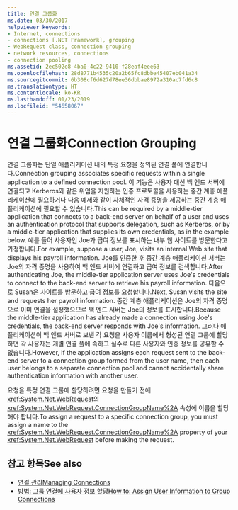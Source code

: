 ```yaml
---
title: 연결 그룹화
ms.date: 03/30/2017
helpviewer_keywords:
- Internet, connections
- connections [.NET Framework], grouping
- WebRequest class, connection grouping
- network resources, connections
- connection pooling
ms.assetid: 2ec502e8-4ba0-4c22-9410-f28eaf4eee63
ms.openlocfilehash: 28d8771b4535c20a2b65fc8dbbe45407eb041a34
ms.sourcegitcommit: 6b308cf6d627d78ee36dbbae8972a310ac7fd6c8
ms.translationtype: HT
ms.contentlocale: ko-KR
ms.lasthandoff: 01/23/2019
ms.locfileid: "54658067"
---
```

# <a name="connection-grouping"></a><span data-ttu-id="6b013-102">연결 그룹화</span><span class="sxs-lookup"><span data-stu-id="6b013-102">Connection Grouping</span></span>
<span data-ttu-id="6b013-103">연결 그룹화는 단일 애플리케이션 내의 특정 요청을 정의된 연결 풀에 연결합니다.</span><span class="sxs-lookup"><span data-stu-id="6b013-103">Connection grouping associates specific requests within a single application to a defined connection pool.</span></span> <span data-ttu-id="6b013-104">이 기능은 사용자 대신 백 엔드 서버에 연결되고 Kerberos와 같은 위임을 지원하는 인증 프로토콜을 사용하는 중간 계층 애플리케이션에 필요하거나 다음 예제와 같이 자체적인 자격 증명을 제공하는 중간 계층 애플리케이션에 필요할 수 있습니다.</span><span class="sxs-lookup"><span data-stu-id="6b013-104">This can be required by a middle-tier application that connects to a back-end server on behalf of a user and uses an authentication protocol that supports delegation, such as Kerberos, or by a middle-tier application that supplies its own credentials, as in the example below.</span></span> <span data-ttu-id="6b013-105">예를 들어 사용자인 Joe가 급여 정보를 표시하는 내부 웹 사이트를 방문한다고 가정합니다.</span><span class="sxs-lookup"><span data-stu-id="6b013-105">For example, suppose a user, Joe, visits an internal Web site that displays his payroll information.</span></span> <span data-ttu-id="6b013-106">Joe를 인증한 후 중간 계층 애플리케이션 서버는 Joe의 자격 증명을 사용하여 백 엔드 서버에 연결하고 급여 정보를 검색합니다.</span><span class="sxs-lookup"><span data-stu-id="6b013-106">After authenticating Joe, the middle-tier application server uses Joe's credentials to connect to the back-end server to retrieve his payroll information.</span></span> <span data-ttu-id="6b013-107">다음으로 Susan은 사이트를 방문하고 급여 정보를 요청합니다.</span><span class="sxs-lookup"><span data-stu-id="6b013-107">Next, Susan visits the site and requests her payroll information.</span></span> <span data-ttu-id="6b013-108">중간 계층 애플리케이션은 Joe의 자격 증명으로 이미 연결을 설정했으므로 백 엔드 서버는 Joe의 정보를 표시합니다.</span><span class="sxs-lookup"><span data-stu-id="6b013-108">Because the middle-tier application has already made a connection using Joe's credentials, the back-end server responds with Joe's information.</span></span> <span data-ttu-id="6b013-109">그러나 애플리케이션이 백 엔드 서버로 보낸 각 요청을 사용자 이름에서 형성된 연결 그룹에 할당하면 각 사용자는 개별 연결 풀에 속하고 실수로 다른 사용자와 인증 정보를 공유할 수 없습니다.</span><span class="sxs-lookup"><span data-stu-id="6b013-109">However, if the application assigns each request sent to the back-end server to a connection group formed from the user name, then each user belongs to a separate connection pool and cannot accidentally share authentication information with another user.</span></span>  
  
 <span data-ttu-id="6b013-110">요청을 특정 연결 그룹에 할당하려면 요청을 만들기 전에 <xref:System.Net.WebRequest>의 <xref:System.Net.WebRequest.ConnectionGroupName%2A> 속성에 이름을 할당해야 합니다.</span><span class="sxs-lookup"><span data-stu-id="6b013-110">To assign a request to a specific connection group, you must assign a name to the <xref:System.Net.WebRequest.ConnectionGroupName%2A> property of your <xref:System.Net.WebRequest> before making the request.</span></span>  
  
## <a name="see-also"></a><span data-ttu-id="6b013-111">참고 항목</span><span class="sxs-lookup"><span data-stu-id="6b013-111">See also</span></span>
- [<span data-ttu-id="6b013-112">연결 관리</span><span class="sxs-lookup"><span data-stu-id="6b013-112">Managing Connections</span></span>](../../../docs/framework/network-programming/managing-connections.md)
- [<span data-ttu-id="6b013-113">방법: 그룹 연결에 사용자 정보 할당</span><span class="sxs-lookup"><span data-stu-id="6b013-113">How to: Assign User Information to Group Connections</span></span>](../../../docs/framework/network-programming/how-to-assign-user-information-to-group-connections.md)
